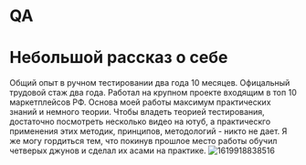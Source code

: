 # QA
# Небольшой рассказ о себе
Общий опыт в ручном тестировании два года 10 месяцев. Офицальный трудовой стаж два года. Работал на крупном проекте входящим в топ 10 маркетплейсов РФ.
Основа моей работы максимум практических знаний и немного теории. Чтобы владеть теорией тестирования, достаточно посмотреть несколько видео на ютуб, а практическго применения этих методик, принципов, методологий - никто не дает. Я же могу гордиться тем, что покинув прошлое место работы обучил четверых джунов и сделал их асами на практике. 
![1619918838516](https://user-images.githubusercontent.com/124851355/217707470-61e27d14-0e27-4d73-901c-51834a0ed386.png)


